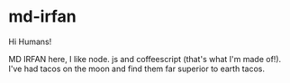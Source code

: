# md-irfan

Hi Humans!

MD IRFAN here, I like node. js and coffeescript (that's what I'm made of!).
I've had tacos on the moon and find them far superior to earth tacos.

